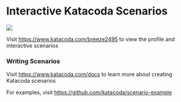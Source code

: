 # Interactive Katacoda Scenarios

[![](http://shields.katacoda.com/katacoda/breeze2495/count.svg)](https://www.katacoda.com/breeze2495 "Get your profile on Katacoda.com")

Visit https://www.katacoda.com/breeze2495 to view the profile and interactive scenarios

### Writing Scenarios
Visit https://www.katacoda.com/docs to learn more about creating Katacoda scenarios

For examples, visit https://github.com/katacoda/scenario-example
